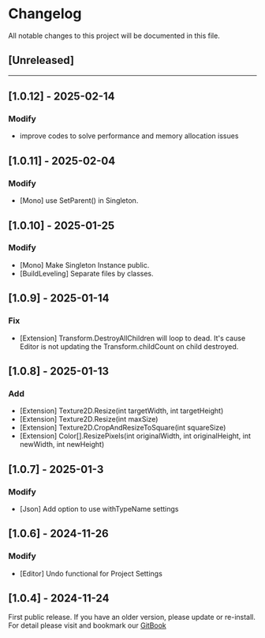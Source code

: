 ﻿# Changelog

All notable changes to this project will be documented in this file.

## [Unreleased]

---

## [1.0.12] - 2025-02-14

### Modify
- improve codes to solve performance and memory allocation issues

## [1.0.11] - 2025-02-04

### Modify
- [Mono] use SetParent() in Singleton.

## [1.0.10] - 2025-01-25

### Modify
- [Mono] Make Singleton Instance public.
- [BuildLeveling] Separate files by classes.

## [1.0.9] - 2025-01-14

### Fix
- [Extension] Transform.DestroyAllChildren will loop to dead. It's cause Editor is not updating the Transform.childCount on child destroyed.

## [1.0.8] - 2025-01-13

### Add
- [Extension] Texture2D.Resize(int targetWidth, int targetHeight)
- [Extension] Texture2D.Resize(int maxSize)
- [Extension] Texture2D.CropAndResizeToSquare(int squareSize)
- [Extension] Color[].ResizePixels(int originalWidth, int originalHeight, int newWidth, int newHeight)

## [1.0.7] - 2025-01-3

### Modify
- [Json] Add option to use withTypeName settings

## [1.0.6] - 2024-11-26

### Modify
- [Editor] Undo functional for Project Settings

## [1.0.4] - 2024-11-24

First public release. If you have an older version, please update or re-install.   
For detail please visit and bookmark our [GitBook](https://aceland-workshop.gitbook.io/aceland-unity-packages/)
